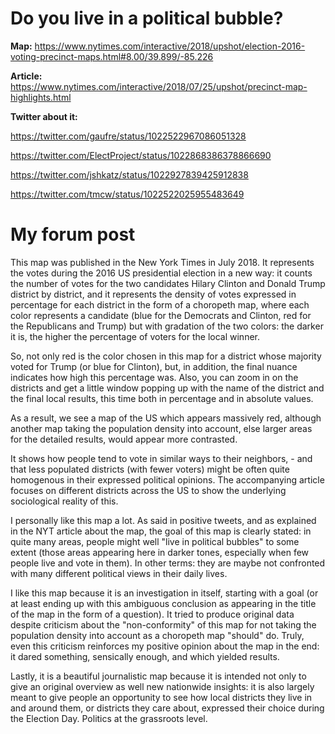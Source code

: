 Do you live in a political bubble?
==================================

**Map:** 
<https://www.nytimes.com/interactive/2018/upshot/election-2016-voting-precinct-maps.html#8.00/39.899/-85.226>

**Article:**   
<https://www.nytimes.com/interactive/2018/07/25/upshot/precinct-map-highlights.html>

**Twitter about it:**

https://twitter.com/gaufre/status/1022522967086051328

https://twitter.com/ElectProject/status/1022868386378866690

https://twitter.com/jshkatz/status/1022927839425912838

https://twitter.com/tmcw/status/1022522025955483649

My forum post
=============
This map was published in the New York Times in July 2018. It represents the votes during the 2016 US presidential election in a new way: it counts the number of votes for the two candidates Hilary Clinton and Donald Trump district by district, and it represents the density of votes expressed in percentage for each district in the form of a choropeth map, where each color represents a candidate (blue for the Democrats and Clinton, red for the Republicans and Trump) but with gradation of the two colors: the darker it is, the higher the percentage of voters for the local winner. 

So, not only red is the color chosen in this map for a district whose majority voted for Trump (or blue for Clinton), but, in addition, the final nuance indicates how high this percentage was. Also, you can zoom in on the districts and get a little window popping up with the name of the district and the final local results, this time both in percentage and in absolute values. 

As a result, we see a map of the US which appears massively red, although another map taking the population density into account, else larger areas for the detailed results, would appear more contrasted. 

It shows how people tend to vote in similar ways to their neighbors, - and that less populated districts (with fewer voters) might be often quite homogenous in their expressed political opinions. The accompanying article focuses on different districts across the US to show the underlying sociological reality of this.

I personally like this map a lot. As said in positive tweets, and as explained in the NYT article about the map, the goal of this map is clearly stated: in quite many areas, people might well "live in political bubbles" to some extent (those areas appearing here in darker tones, especially when few people live and vote in them). In other terms: they are maybe not confronted with many different political views in their daily lives.

I like this map because it is an investigation in itself, starting with a goal (or at least ending up with this ambiguous conclusion as appearing in the title of the map in the form of a question). It tried to produce original data despite criticism about the "non-conformity" of this map for not taking the population density into account as a choropeth map "should" do. Truly, even this criticism reinforces my positive opinion about the map in the end: it dared something, sensically enough, and which yielded results. 

Lastly, it is a beautiful journalistic map because it is intended not only to give an original overview as well new nationwide insights: it is also largely meant to give people an opportunity to see how local districts they live in and around them, or districts they care about, expressed their choice during the Election Day. Politics at the grassroots level.